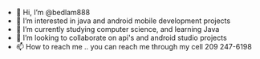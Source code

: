 - 👋 Hi, I’m @bedlam888
- 👀 I’m interested in java and android mobile development projects
- 🌱 I’m currently studying computer science, and learning Java
- 💞️ I’m looking to collaborate on api's and android studio projects
- 📫 How to reach me .. you can reach me through my cell 209 247-6198

<!---
bedlam888/bedlam888 is a ✨ special ✨ repository because its `README.md` (this file) appears on your GitHub profile.
You can click the Preview link to take a look at your changes.
--->

